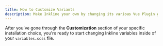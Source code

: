 ```yaml
---
title: How to Customize Variants
description: Make Inkline your own by changing its various Vue Plugin global configuration options. 
---
```


After you've gone through the **Customization** section of your specific installation choice, you're ready to start changing Inkline variables inside of your `variables.scss` file.

